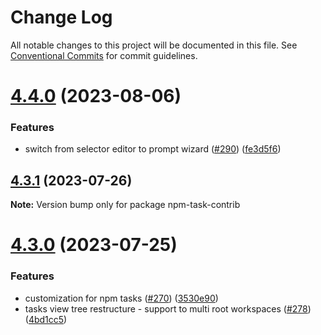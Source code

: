# Change Log

All notable changes to this project will be documented in this file.
See [Conventional Commits](https://conventionalcommits.org) for commit guidelines.

# [4.4.0](https://github.com/SAP/task-explorer/compare/v4.3.1...v4.4.0) (2023-08-06)

### Features

- switch from selector editor to prompt wizard ([#290](https://github.com/SAP/task-explorer/issues/290)) ([fe3d5f6](https://github.com/SAP/task-explorer/commit/fe3d5f66ceacf398afb02e2db2339088b799922e))

## [4.3.1](https://github.com/SAP/task-explorer/compare/v4.3.0...v4.3.1) (2023-07-26)

**Note:** Version bump only for package npm-task-contrib

# [4.3.0](https://github.com/SAP/task-explorer/compare/v4.2.0...v4.3.0) (2023-07-25)

### Features

- customization for npm tasks ([#270](https://github.com/SAP/task-explorer/issues/270)) ([3530e90](https://github.com/SAP/task-explorer/commit/3530e9096fc8bdbf41ba9b6382db73718d868dec))
- tasks view tree restructure - support to multi root workspaces ([#278](https://github.com/SAP/task-explorer/issues/278)) ([4bd1cc5](https://github.com/SAP/task-explorer/commit/4bd1cc59f219252fe8427b4ceefa2a7b6521e2c4))
